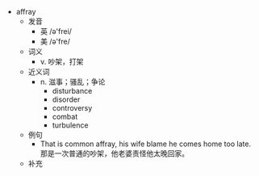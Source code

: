 - affray
  - 发音
    - 英 /ə'frei/
    - 美 /ə'fre/
  - 词义
    - v. 吵架，打架
  - 近义词
    - n. 滋事；骚乱；争论
      - disturbance
      - disorder
      - controversy
      - combat
      - turbulence
  - 例句
    - That is common affray, his wife blame he comes home too late. 那是一次普通的吵架，他老婆责怪他太晚回家。
  - 补充